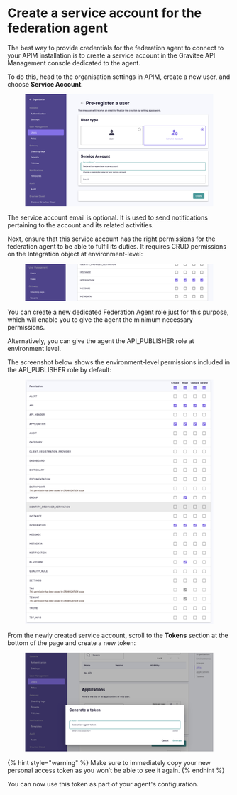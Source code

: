# Create a service account for the federation agent

The best way to provide credentials for the federation agent to connect to your APIM installation is to create a service account in the Gravitee API Management console dedicated to the agent.&#x20;

To do this, head to the organisation settings in APIM, create a new user, and choose **Service Account**.

<figure><img src="../../../.gitbook/assets/image (128).png" alt=""><figcaption></figcaption></figure>

The service account email is optional. It is used to send notifications pertaining to the account and its related activities.

Next, ensure that this service account has the right permissions for the federation agent to be able to fulfil its duties. It requires CRUD permissions on the Integration object at environment-level:

<figure><img src="../../../.gitbook/assets/image (129).png" alt=""><figcaption></figcaption></figure>

You can create a new dedicated Federation Agent role just for this purpose, which will enable you to give the agent the minimum necessary permissions.

Alternatively, you can give the agent the API\_PUBLISHER role at environment level.&#x20;

The screenshot below shows the environment-level permissions included in the API\_PUBLISHER role by default:

<figure><img src="../../../.gitbook/assets/image (126).png" alt=""><figcaption></figcaption></figure>

From the newly created service account, scroll to the **Tokens** section at the bottom of the page and create a new token:

<figure><img src="../../../.gitbook/assets/image (130).png" alt=""><figcaption></figcaption></figure>

{% hint style="warning" %}
Make sure to immediately copy your new personal access token as you won’t be able to see it again.
{% endhint %}

You can now use this token as part of your agent's configuration.
